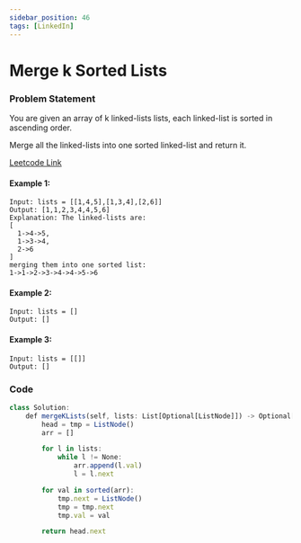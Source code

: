 ```yaml
---
sidebar_position: 46
tags: [LinkedIn]
---
```


# Merge k Sorted Lists

### Problem Statement

You are given an array of k linked-lists lists, each linked-list is sorted in ascending order.

Merge all the linked-lists into one sorted linked-list and return it.

[Leetcode Link](https://leetcode.com/problems/merge-k-sorted-lists/)

#### Example 1:

```
Input: lists = [[1,4,5],[1,3,4],[2,6]]
Output: [1,1,2,3,4,4,5,6]
Explanation: The linked-lists are:
[
  1->4->5,
  1->3->4,
  2->6
]
merging them into one sorted list:
1->1->2->3->4->4->5->6
```

#### Example 2:

```
Input: lists = []
Output: []
```
#### Example 3:
```
Input: lists = [[]]
Output: []
```

### Code

```jsx title="Python"
class Solution:
    def mergeKLists(self, lists: List[Optional[ListNode]]) -> Optional[ListNode]:
        head = tmp = ListNode()
        arr = []

        for l in lists:
            while l != None:
                arr.append(l.val)
                l = l.next

        for val in sorted(arr):
            tmp.next = ListNode()
            tmp = tmp.next
            tmp.val = val

        return head.next
```